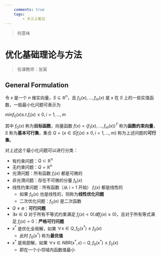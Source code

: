 ```yaml
---
    comments: true
    tags: 
        - 大三上笔记
---
```


> 何意味

# 优化基础理论与方法

> 任课教师：张寅

## General Formulation

令 $x$ 是一个 $n$ 维实向量，$S\subseteq \mathbb{R}^n$，且 $f_0 (x),...,f_m (x)$ 是 $x$ 在 $S$ 上的一些实值函数，一般最小化问题可表示为

$min f_0 (x) s.t. f_i (x) \leq 0, i=1,...,m$

其中 $f_0 (x)$ 称为**目标函数**，向量函数 $f(x) = (f_1 (x),...,f_m (x))^T$ 称为**函数约束向量**，$S$ 称为**基本可行集**，集合 $Q = \{x\in S|f_i (x) \leq 0, i=1,...,m\}$ 称为上述问题的**可行集**。

对上述这个最小化问题可以进行分类：

- 有约束问题：$Q \subset \mathbb{R}^n$
- 无约束问题：$Q = \mathbb{R}^n$
- 光滑问题：所有函数 $f_i (x)$ 都是可微的
- 非光滑问题：存在不可微的分量 $f_k (x)$
- 线性约束问题：所有函数（从 i = 1 开始） $f_i (x)$ 都是线性的
    - 如果 $f_0 (x)$ 也是线性的，则称为**线性优化问题**
    - 二次优化问题：$f_0 (x)$ 是二次函数
- $Q \neq \emptyset$：**可行问题**
- $\exists x\in Q$ 对于所有不等式约束满足 $f_j (x) < 0(或 f_j (x) \geq 0)$，且对于所有等式满足 $f_j (x) = 0$：**严格可行问题**
- $x^*$ 是优化全局解，如果 $\forall x\in Q, f_0 (x^*) \leq f_0 (x)$
    - 此时 $f_0 (x^*)$ 称为**最优值**
- $x^*$ 是局部解，如果 $\forall x \in NBR(x^*, \epsilon) \cap Q, f_0 (x^*) \leq f_0 (x)$
    - 即在一个小邻域内函数值最小